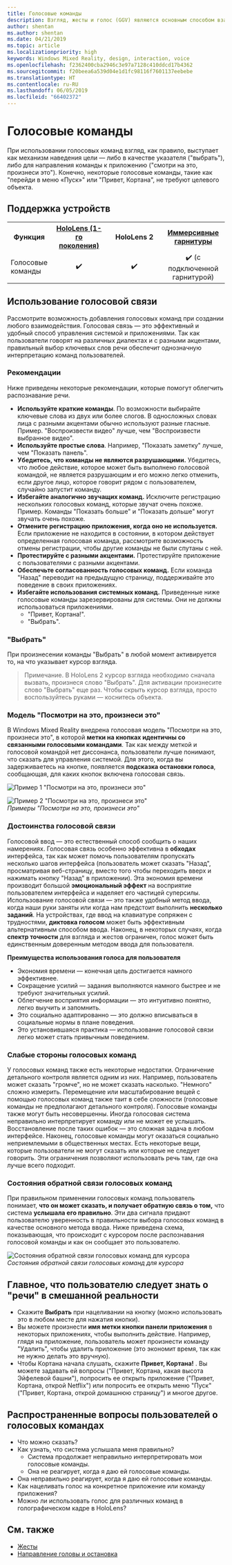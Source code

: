 ```yaml
---
title: Голосовые команды
description: Взгляд, жесты и голос (GGV) являются основным способом взаимодействия в HoloLens. Эта статья содержит подробное руководство по проектированию голосовой связи.
author: shentan
ms.author: shentan
ms.date: 04/21/2019
ms.topic: article
ms.localizationpriority: high
keywords: Windows Mixed Reality, design, interaction, voice
ms.openlocfilehash: f2362400cba2946c3e97a7128c410ddcd17b4362
ms.sourcegitcommit: f20beea6a539d04e1d1fc98116f7601137eebebe
ms.translationtype: HT
ms.contentlocale: ru-RU
ms.lasthandoff: 06/05/2019
ms.locfileid: "66402372"
---
```

# <a name="voice-commanding"></a>Голосовые команды

При использовании голосовых команд взгляд, как правило, выступает как механизм наведения цели — либо в качестве указателя ("выбрать"), либо для направления команды к приложению ("смотри на это, произнеси это"). Конечно, некоторые голосовые команды, такие как "перейди в меню «Пуск»" или "Привет, Кортана", не требуют целевого объекта.


## <a name="device-support"></a>Поддержка устройств

<table>
<tr>
<th>Функция</th><th style="width:150px"> <a href="hololens-hardware-details.md">HoloLens (1-го поколения)</a></th><th style="width:150px">HoloLens 2</th><th style="width:150px"> <a href="immersive-headset-hardware-details.md">Иммерсивные гарнитуры</a></th>
</tr><tr>
<td>Голосовые команды</td><td style="text-align: center;"> ✔️</td><td style="text-align: center;"> ✔️</td><td style="text-align: center;"> ✔️ (с подключенной гарнитурой)</td>
</tr>
</table>



## <a name="how-to-use-voice"></a>Использование голосовой связи

Рассмотрите возможность добавления голосовых команд при создании любого взаимодействия. Голосовая связь — это эффективный и удобный способ управления системой и приложениями. Так как пользователи говорят на различных диалектах и с разными акцентами, правильный выбор ключевых слов речи обеспечит однозначную интерпретацию команд пользователей.

### <a name="best-practices"></a>Рекомендации

Ниже приведены некоторые рекомендации, которые помогут облегчить распознавание речи.
* **Используйте краткие команды**. По возможности выбирайте ключевые слова из двух или более слогов. В односложных словах лица с разными акцентами обычно используют разные гласные. Пример. "Воспроизвести видео" лучше, чем "Воспроизвести выбранное видео".
* **Используйте простые слова**. Например, "Показать заметку" лучше, чем "Показать панель".
* **Убедитесь, что команды не являются разрушающими.** Убедитесь, что любое действие, которое может быть выполнено голосовой командой, не является разрушающим и его можно легко отменить, если другое лицо, которое говорит рядом с пользователем, случайно запустит команду.
* **Избегайте аналогично звучащих команд.** Исключите регистрацию нескольких голосовых команд, которые звучат очень похоже. Пример. Команды "Показать больше" и "Показать дольше" могут звучать очень похоже.
* **Отмените регистрацию приложения, когда оно не используется.** Если приложение не находится в состоянии, в котором действует определенная голосовая команда, рассмотрите возможность отмены регистрации, чтобы другие команды не были спутаны с ней.
* **Протестируйте с разными акцентами.** Протестируйте приложение с пользователями с разными акцентами.
* **Обеспечьте согласованность голосовых команд.** Если команда "Назад" переводит на предыдущую страницу, поддерживайте это поведение в своих приложениях.
* **Избегайте использования системных команд.** Приведенные ниже голосовые команды зарезервированы для системы. Они не должны использоваться приложениями.
   * "Привет, Кортана!".
   * "Выбрать".

### <a name="select"></a>"Выбрать"

При произнесении команды "Выбрать" в любой момент активируется то, на что указывает курсор взгляда. 

>Примечание. В HoloLens 2 курсор взгляда необходимо сначала вызвать, произнеся слово "Выбрать". Для активации произнесите слово "Выбрать" еще раз. Чтобы скрыть курсор взгляда, просто воспользуйтесь руками — коснитесь объекта. 

### <a name="see-it-say-it"></a>Модель "Посмотри на это, произнеси это"

В Windows Mixed Reality внедрена голосовая модель "Посмотри на это, произнеси это", в которой **метки на кнопках идентичны со связанными голосовыми командами**. Так как между меткой и голосовой командой нет диссонанса, пользователи лучше понимают, что сказать для управления системой. Для этого, когда вы задерживаетесь на кнопке, появляется **подсказка остановки голоса**, сообщающая, для каких кнопок включена голосовая связь.


![Пример 1 "Посмотри на это, произнеси это"](images/voice-seeitsayit1-640px.jpg)

![Пример 2 "Посмотри на это, произнеси это"](images/voice-seeitsayit2-640px.jpg)<br>
*Примеры "Посмотри на это, произнеси это"*

### <a name="voices-strengths"></a>Достоинства голосовой связи

Голосовой ввод — это естественный способ сообщить о наших намерениях. Голосовая связь особенно эффективна в **обходах** интерфейса, так как может помочь пользователям пропускать несколько шагов интерфейса (пользователь может сказать "Назад", просматривая веб-страницу, вместо того чтобы переходить вверх и нажимать кнопку "Назад" в приложении). Эта экономия времени производит большой **эмоциональный эффект** на восприятие пользователем интерфейса и наделяет его частицей суперсилы. Использование голосовой связи — это также удобный метод ввода, когда наши руки заняты или когда нам предстоит выполнить **несколько заданий**. На устройствах, где ввод на клавиатуре сопряжен с трудностями, **диктовка голосом** может быть эффективным альтернативным способом ввода. Наконец, в некоторых случаях, когда **спектр точности** для взгляда и жестов ограничен, голос может быть единственным доверенным методом ввода для пользователя.

**Преимущества использования голоса для пользователя**
* Экономия времени — конечная цель достигается намного эффективнее.
* Сокращение усилий — задания выполняются намного быстрее и не требуют значительных усилий.
* Облегчение восприятия информации — это интуитивно понятно, легко выучить и запомнить.
* Это социально адаптированно — это должно вписываться в социальные нормы в плане поведения.
* Это установившаяся практика — использование голосовой связи легко может стать привычным поведением.

### <a name="voices-weaknesses"></a>Слабые стороны голосовых команд

У голосовых команд также есть некоторые недостатки. Ограничение детального контроля является одним из них. Например, пользователь может сказать "громче", но не может сказать насколько. "Немного" сложно измерить. Перемещение или масштабирование вещей с помощью голосовых команд также таит в себе сложности (голосовые команды не предполагают детального контроля). Голосовые команды также могут быть несовершенны. Иногда голосовая система неправильно интерпретирует команду или не может ее услышать. Восстановление после таких ошибок — это сложная задача в любом интерфейсе. Наконец, голосовые команды могут оказаться социально неприемлемыми в общественных местах. Есть некоторые вещи, которые пользователи не могут сказать или которые не следует говорить. Эти ограничения позволяют использовать речь там, где она лучше всего подходит.

### <a name="voice-feedback-states"></a>Состояния обратной связи голосовых команд

При правильном применении голосовых команд пользователь понимает, **что он может сказать, и получает обратную связь о том,** что система **услышала его правильно**. Эти два сигнала придают пользователю уверенность в правильности выбора голосовых команд в качестве основного метода ввода. Ниже приведена схема, показывающая, что происходит с курсором после распознавания голосовой команды и как он сообщает это пользователю.

![Состояния обратной связи голосовых команд для курсора](images/voicefeedbackstates.png)<br>
*Состояния обратной связи голосовых команд для курсора*

## <a name="top-things-users-should-know-about-speech-in-mixed-reality"></a>Главное, что пользователю следует знать о "речи" в смешанной реальности
* Скажите **Выбрать** при нацеливании на кнопку (можно использовать это в любом месте для нажатия кнопки).
* Вы можете произнести **имя метки кнопки панели приложения** в некоторых приложениях, чтобы выполнить действие. Например, глядя на приложение, пользователь может произнести команду "Удалить", чтобы удалить приложение (это экономит время, так как не нужно делать это вручную).
* Чтобы Кортана начала слушать, скажите **Привет, Кортана!** . Вы можете задавать ей вопросы ("Привет, Кортана, какая высота Эйфелевой башни"), попросить ее открыть приложение ("Привет, Кортана, открой Netflix") или попросить ее открыть меню "Пуск" ("Привет, Кортана, открой домашнюю страницу") и многое другое.

## <a name="common-questions-and-concerns-users-have-about-voice"></a>Распространенные вопросы пользователей о голосовых командах
* Что можно сказать?
* Как узнать, что система услышала меня правильно?
   * Система продолжает неправильно интерпретировать мои голосовые команды.
   * Она не реагирует, когда я даю ей голосовые команды.
* Она неправильно реагирует, когда я даю ей голосовые команды.
* Как нацеливать голос на конкретное приложение или команду приложения?
* Можно ли использовать голос для различных команд в голографическом кадре в HoloLens?

## <a name="see-also"></a>См. также
* [Жесты](gestures.md)
* [Направление головы и остановка](gaze-and-dwell.md)

